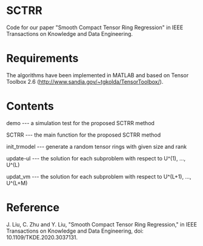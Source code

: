 # SCTRR

Code for our paper "Smooth Compact Tensor Ring Regression" in IEEE Transactions on Knowledge and Data Engineering.

# Requirements

The algorithms have been implemented in MATLAB and based on Tensor Toolbox 2.6 (http://www.sandia.gov/~tgkolda/TensorToolbox/).


# Contents

demo  --- a simulation test for the proposed SCTRR method

SCTRR --- the main function for the proposed SCTRR method

init_trmodel --- generate a random tensor rings with given size and rank

update-ul --- the solution for each subproblem with respect to U^(1), ..., U^(L)

updat_vm --- the solution for each subproblem with respect to U^(L+1), ..., U^(L+M)


# Reference

J. Liu, C. Zhu and Y. Liu, "Smooth Compact Tensor Ring Regression," in IEEE Transactions on Knowledge and Data Engineering, doi: 10.1109/TKDE.2020.3037131.

